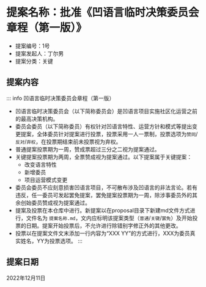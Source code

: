 # 提案名称：批准《凹语言临时决策委员会章程（第一版）》

- 提案编号：1号
- 提案发起人：丁尔男
- 提案分类：关键

## 提案内容

::: info 凹语言临时决策委员会章程（第一版）
- 凹语言临时决策委员会（以下简称委员会）是凹语言项目实施社区化运营之前的最高决策机构。
- 委员会委员（以下简称委员）有权针对凹语言特性、运营方针和模式等提出变更提案，全体委员针对提案进行投票，投票采用一人一票制，投票选项为`赞同`/`反对`/`弃权`，在投票期结束前未投票视为弃权。
- 普通提案投票期为一周，赞成票超过三分之二视为提案通过。
- 关键提案投票期为两周，全票赞成视为提案通过。以下提案属于关键提案：
  - 改变语言特性
  - 新增委员
  - 项目运营模式变更
- 委员会委员不应刻意损害凹语言项目，不可散布涉及凹语言的非法言论。若有违反，任一委员可发起罢免提案，罢免提案投票期为一周，除涉事委员外的其余创始委员赞成视为提案通过。
- 提案及投票在本仓库中进行。新提案以在proposal目录下新建md文件方式进行，文件名为 `提案名称.md`，文内应标明该提案类型（`普通`/`关键`/`罢免`）及开始投票的日期。提案开始投票后，不允许进行除错别字修正外的其他更改。
- 投票以在提案文件文末添加一行内容为“XXX YY”的方式进行，XXX为委员真实姓名，YY为投票选项。
:::

## 提案日期

2022年12月11日